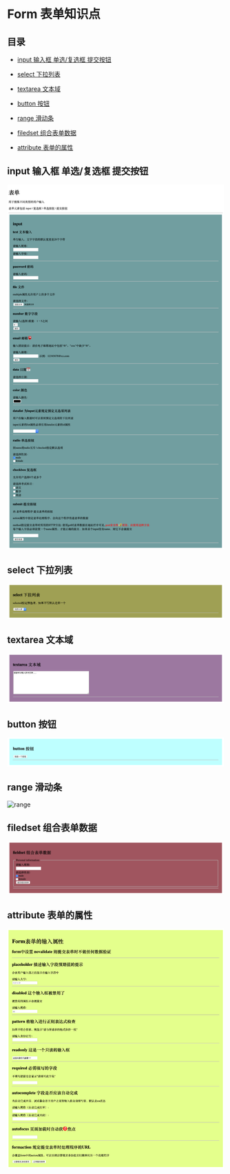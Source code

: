 # Form 表单知识点

## 目录

- [input 输入框 单选/复选框 提交按钮](#input)

- [select 下拉列表](#select)

- [textarea 文本域](#textarea)

- [button 按钮](#button)

- [range 滑动条](#range)

- [filedset 组合表单数据](#fileset)

- [attribute 表单的属性](#attribute)
  

<a name="input"></a>

## input 输入框 单选/复选框 提交按钮

![input](Screenshots/input.png)

<a name="select"></a>

## select 下拉列表

![select](Screenshots/select.png)

<a name="textarea"></a>

## textarea 文本域

![textarea](Screenshots/textarea.png)

<a name="button"></a>

## button 按钮

![button](Screenshots/button.png)

<a name="range"></a>

## range 滑动条

![range](Screenshots/range.gif)

<a name="filedset"></a>

## filedset 组合表单数据

![filedset](Screenshots/filedset.png)

<a name="attribute"></a>

## attribute 表单的属性

![attribute](Screenshots/attribute.png)

